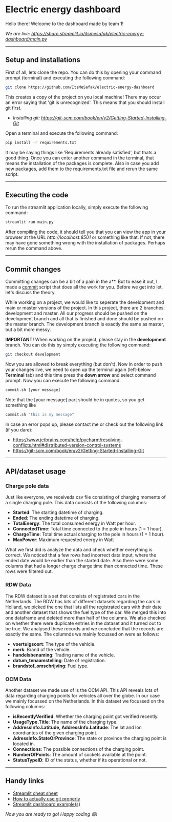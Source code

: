 # Electric energy dashboard
Hello there! Welcome to the dashboard made by team 1!

*We are live: https://share.streamlit.io/itsmesafak/electric-energy-dashboard/main.py*

---
## Setup and installations
First of all, lets clone the repo. You can do this by opening your command prompt (terminal) and executing the following command:
```sh
git clone https://github.com/ItsMeSafak/electric-energy-dashboard
```
This creates a copy of the project on you local machine! There may occur an error saying that 'git is unrecognized'. This means that you should install git first. 
- *Installing git: https://git-scm.com/book/en/v2/Getting-Started-Installing-Git*

Open a terminal and execute the following command:
```sh 
pip install -r requirements.txt
```
It may be saying things like 'Requirements already satisfied', but thats a good thing. Once you can enter another command in the terminal, that means the installation of the packages is complete. Also in case you add new packages, add them to the requirements.txt file and rerun the same script.

---
## Executing the code
To run the streamlit application locally, simply execute the following command:
```sh
streamlit run main.py
```
After compiling the code, it should tell you that you can view the app in your browser at the URL *http://localhost:8501* or something like that. If not, there may have gone something wrong with the installation of packages. Perhaps rerun the command above.

---
## Commit changes
Committing changes can be a bit of a pain in the a**. But to ease it out, I made a [commit](commit.sh) script that does all the work for you. Before we get into let, let's discuss the theory. 

While working on a project, we would like to seperate the development and main or master versions of the project. In this project, there are 2 branches: development and master. All our progress should be pushed on the development branch and all that is finished and done should be pushed on the master branch. The development branch is exactly the same as master, but a bit more messy.

**IMPORTANT!** When working on the project, please stay in the **development** branch. You can do this by simply executing the following command:
```sh
git checkout development
```

Now you are allowed to break everything (but don't). Now in order to push your changes live, we need to open up the terminal again (left-below **Terminal** tab) and this time press the **down arrow** and select command prompt. Now you can execute the following command:
```sh
commit.sh [your message]
```
Note that the [your message] part should be in quotes, so you get something like 
```sh
commit.sh "this is my message"
```

In case an error pops up, please contact me or check out the following link (if you dare):
- https://www.jetbrains.com/help/pycharm/resolving-conflicts.html#distributed-version-control-systems
- https://git-scm.com/book/en/v2/Getting-Started-Installing-Git
 
 ---
 ## API/dataset usage
 ### Charge pole data
 Just like everyone, we receiveda csv file consisting of charging moments of a single charging pole. This data consists of the following columns:
 - **Started**: The starting datetime of charging.
 - **Ended**: The ending datetime of charging.
 - **TotalEnergy**: The total consumed energy in Watt per hour.
 - **ConnectedTime**: Total time connected to the pole in hours (1 = 1 hour).
 - **ChargeTime**: Total time actual charging to the pole in hours (1 = 1 hour).
 - **MaxPower**: Maximum requested energy in Watt

What we first did is analyze the data and check whether everything is correct. We noticed that a few rows had incorrect data input, where the ended date would be earlier than the started date. Also there were some columns that had a longer charge charge time than connected time. These rows were filtered out.

### RDW Data
The RDW dataset is a set that consists of registrated cars in the Netherlands. The RDW has lots of different datasets regarding the cars in Holland, we picked the one that lists all the registrated cars with their date and another dataset that shows the fuel type of the car. We merged this into one dataframe and deleted more than half of the columns. We also checked on whether there were duplicate entries in the dataset and it turned out to be true. We analysed these records and we concluded that the records are exactly the same. The columnds we mainly focussed on were as follows:
-  **voertuigsoort**: The type of the vehicle.
- **merk**: Brand of the vehicle.
- **handelsbenaming**: Trading name of the vehicle.
- **datum_tenaamstelling**: Date of registration.
- **brandstof_omschrijving**: Fuel type.

### OCM Data
Another dataset we made use of is the OCM API. This API reveals lots of data regarding charging points for vehicles all over the globe. In our case we mainly focussed on the Netherlands. In this dataset we focussed on the following columns:
- **isRecentlyVerified**: Whether the charging point got verified recently.
- **UsageType.Title**: The name of the charging type.
- **AddressInfo.Latitude, AddressInfo.Latitude**: The lat and lon coordiantes of the given charging point.
- **AdressInfo.StateOrProvince**: The state or province the charging point is located in.
- **Connections**: The possible connections of the charging point.
- **NumberOfPoints**: The amount of sockets available at the point.
- **StatusTypeID**: ID of the status, whether if its operational or not.

 ---
 ## Handy links
- [Streamlit cheat sheet](https://share.streamlit.io/daniellewisdl/streamlit-cheat-sheet/app.py)
- [How to actually use git properly](https://www.freecodecamp.org/news/how-to-use-git-efficiently-54320a236369/)
- [Streamlit dashboard example(s)](https://streamlit.io/gallery)


*Now you are ready to go! Happy coding :smile:!*
